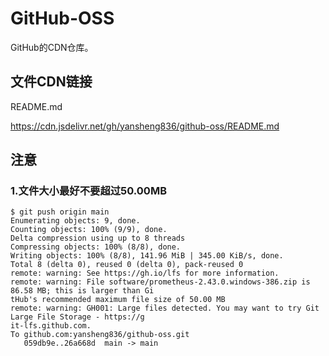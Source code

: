 # GitHub-OSS

GitHub的CDN仓库。

## 文件CDN链接

README.md

https://cdn.jsdelivr.net/gh/yansheng836/github-oss/README.md

## 注意

### 1.文件大小最好不要超过50.00MB

```shell
$ git push origin main
Enumerating objects: 9, done.
Counting objects: 100% (9/9), done.
Delta compression using up to 8 threads
Compressing objects: 100% (8/8), done.
Writing objects: 100% (8/8), 141.96 MiB | 345.00 KiB/s, done.
Total 8 (delta 0), reused 0 (delta 0), pack-reused 0
remote: warning: See https://gh.io/lfs for more information.
remote: warning: File software/prometheus-2.43.0.windows-386.zip is 86.58 MB; this is larger than Gi
tHub's recommended maximum file size of 50.00 MB
remote: warning: GH001: Large files detected. You may want to try Git Large File Storage - https://g
it-lfs.github.com.
To github.com:yansheng836/github-oss.git
   059db9e..26a668d  main -> main

```

